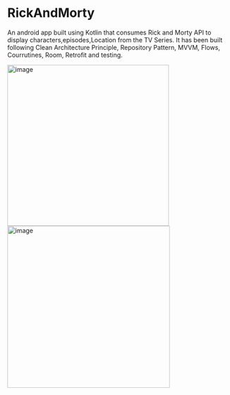 # RickAndMorty

An android app built using Kotlin that consumes Rick and Morty API to display characters,episodes,Location from the TV Series. It has been built following Clean Architecture Principle, Repository Pattern, MVVM, Flows, Courrutines, Room, Retrofit and testing.

<img width="366" alt="image" src="https://github.com/juanpablorenau/RickAndMorty/assets/86953862/8ded0e49-c4f5-4fd3-9a18-f02a07912ada">
<img width="368" alt="image" src="https://github.com/juanpablorenau/RickAndMorty/assets/86953862/9b1e9294-5dec-43d9-8bda-8678e8754831">

